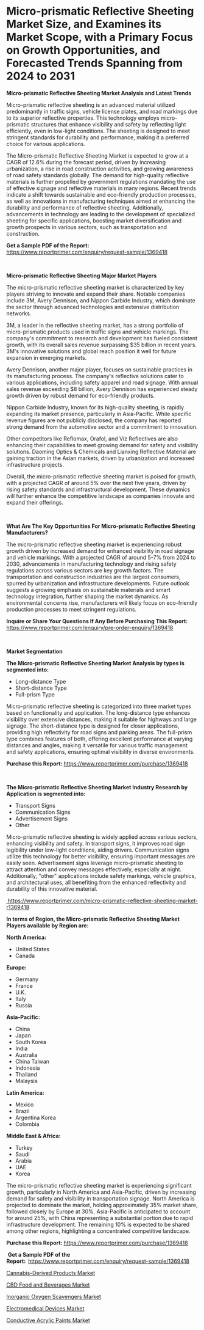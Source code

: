 <p><h1>Micro-prismatic Reflective Sheeting Market Size, and Examines its Market Scope, with a Primary Focus on Growth Opportunities, and Forecasted Trends Spanning from 2024 to 2031</h1></p><p><strong>Micro-prismatic Reflective Sheeting Market Analysis and Latest Trends</strong></p>
<p><p>Micro-prismatic reflective sheeting is an advanced material utilized predominantly in traffic signs, vehicle license plates, and road markings due to its superior reflective properties. This technology employs micro-prismatic structures that enhance visibility and safety by reflecting light efficiently, even in low-light conditions. The sheeting is designed to meet stringent standards for durability and performance, making it a preferred choice for various applications.</p><p>The Micro-prismatic Reflective Sheeting Market is expected to grow at a CAGR of 12.6% during the forecast period, driven by increasing urbanization, a rise in road construction activities, and growing awareness of road safety standards globally. The demand for high-quality reflective materials is further propelled by government regulations mandating the use of effective signage and reflective materials in many regions. Recent trends indicate a shift towards sustainable and eco-friendly production processes, as well as innovations in manufacturing techniques aimed at enhancing the durability and performance of reflective sheeting. Additionally, advancements in technology are leading to the development of specialized sheeting for specific applications, boosting market diversification and growth prospects in various sectors, such as transportation and construction.</p></p>
<p><strong>Get a Sample PDF of the Report:&nbsp;</strong> <a href="https://www.reportprimer.com/enquiry/request-sample/1369418">https://www.reportprimer.com/enquiry/request-sample/1369418</a></p>
<p>&nbsp;</p>
<p><strong>Micro-prismatic Reflective Sheeting Major Market Players</strong></p>
<p><p>The micro-prismatic reflective sheeting market is characterized by key players striving to innovate and expand their share. Notable companies include 3M, Avery Dennison, and Nippon Carbide Industry, which dominate the sector through advanced technologies and extensive distribution networks.</p><p>3M, a leader in the reflective sheeting market, has a strong portfolio of micro-prismatic products used in traffic signs and vehicle markings. The company's commitment to research and development has fueled consistent growth, with its overall sales revenue surpassing $35 billion in recent years. 3M's innovative solutions and global reach position it well for future expansion in emerging markets.</p><p>Avery Dennison, another major player, focuses on sustainable practices in its manufacturing process. The company's reflective solutions cater to various applications, including safety apparel and road signage. With annual sales revenue exceeding $8 billion, Avery Dennison has experienced steady growth driven by robust demand for eco-friendly products.</p><p>Nippon Carbide Industry, known for its high-quality sheeting, is rapidly expanding its market presence, particularly in Asia-Pacific. While specific revenue figures are not publicly disclosed, the company has reported strong demand from the automotive sector and a commitment to innovation.</p><p>Other competitors like Reflomax, Orafol, and Viz Reflectives are also enhancing their capabilities to meet growing demand for safety and visibility solutions. Daoming Optics & Chemicals and Lianxing Reflective Material are gaining traction in the Asian markets, driven by urbanization and increased infrastructure projects.</p><p>Overall, the micro-prismatic reflective sheeting market is poised for growth, with a projected CAGR of around 5% over the next five years, driven by rising safety standards and infrastructural development. These dynamics will further enhance the competitive landscape as companies innovate and expand their offerings.</p></p>
<p>&nbsp;</p>
<p><strong>What Are The Key Opportunities For Micro-prismatic Reflective Sheeting Manufacturers?</strong></p>
<p><p>The micro-prismatic reflective sheeting market is experiencing robust growth driven by increased demand for enhanced visibility in road signage and vehicle markings. With a projected CAGR of around 5-7% from 2024 to 2030, advancements in manufacturing technology and rising safety regulations across various sectors are key growth factors. The transportation and construction industries are the largest consumers, spurred by urbanization and infrastructure developments. Future outlook suggests a growing emphasis on sustainable materials and smart technology integration, further shaping the market dynamics. As environmental concerns rise, manufacturers will likely focus on eco-friendly production processes to meet stringent regulations.</p></p>
<p><strong>Inquire or Share Your Questions If Any Before Purchasing This Report:</strong> <a href="https://www.reportprimer.com/enquiry/pre-order-enquiry/1369418">https://www.reportprimer.com/enquiry/pre-order-enquiry/1369418</a></p>
<p>&nbsp;</p>
<p><strong>Market Segmentation</strong></p>
<p><strong>The Micro-prismatic Reflective Sheeting Market Analysis by types is segmented into:</strong></p>
<p><ul><li>Long-distance Type</li><li>Short-distance Type</li><li>Full-prism Type</li></ul></p>
<p><p>Micro-prismatic reflective sheeting is categorized into three market types based on functionality and application. The long-distance type enhances visibility over extensive distances, making it suitable for highways and large signage. The short-distance type is designed for closer applications, providing high reflectivity for road signs and parking areas. The full-prism type combines features of both, offering excellent performance at varying distances and angles, making it versatile for various traffic management and safety applications, ensuring optimal visibility in diverse environments.</p></p>
<p><strong>Purchase this Report:&nbsp;</strong><a href="https://www.reportprimer.com/purchase/1369418">https://www.reportprimer.com/purchase/1369418</a></p>
<p>&nbsp;</p>
<p><strong>The Micro-prismatic Reflective Sheeting Market Industry Research by Application is segmented into:</strong></p>
<p><ul><li>Transport Signs</li><li>Communication Signs</li><li>Advertisement Signs</li><li>Other</li></ul></p>
<p><p>Micro-prismatic reflective sheeting is widely applied across various sectors, enhancing visibility and safety. In transport signs, it improves road sign legibility under low-light conditions, aiding drivers. Communication signs utilize this technology for better visibility, ensuring important messages are easily seen. Advertisement signs leverage micro-prismatic sheeting to attract attention and convey messages effectively, especially at night. Additionally, "other" applications include safety markings, vehicle graphics, and architectural uses, all benefiting from the enhanced reflectivity and durability of this innovative material.</p></p>
<p><a href="https://www.reportprimer.com/micro-prismatic-reflective-sheeting-market-r1369418">&nbsp;https://www.reportprimer.com/micro-prismatic-reflective-sheeting-market-r1369418</a></p>
<p><strong>In terms of Region, the Micro-prismatic Reflective Sheeting Market Players available by Region are:</strong></p>
<p>
    <p> <strong> North America: </strong>
        <ul>
            <li>United States</li>
            <li>Canada</li>
        </ul>
        </p> 
    <p> <strong> Europe: </strong>
        <ul>
            <li>Germany</li>
            <li>France</li>
            <li>U.K.</li>
            <li>Italy</li>
            <li>Russia</li>
        </ul>
        </p> 
    <p> <strong> Asia-Pacific: </strong>
        <ul>
            <li>China</li>
            <li>Japan</li>
            <li>South Korea</li>
            <li>India</li>
            <li>Australia</li>
            <li>China Taiwan</li>
            <li>Indonesia</li>
            <li>Thailand</li>
            <li>Malaysia</li>
        </ul>
        </p> 
    <p> <strong> Latin America: </strong>
        <ul>
            <li>Mexico</li>
            <li>Brazil</li>
            <li>Argentina Korea</li>
            <li>Colombia</li>
        </ul>
        </p> 
    <p> <strong> Middle East & Africa: </strong>
        <ul>
            <li>Turkey</li>
            <li>Saudi</li>
            <li>Arabia</li>
            <li>UAE</li>
            <li>Korea</li>
        </ul>
    </p>
    </p>
<p><p>The micro-prismatic reflective sheeting market is experiencing significant growth, particularly in North America and Asia-Pacific, driven by increasing demand for safety and visibility in transportation signage. North America is projected to dominate the market, holding approximately 35% market share, followed closely by Europe at 30%. Asia-Pacific is anticipated to account for around 25%, with China representing a substantial portion due to rapid infrastructure development. The remaining 10% is expected to be shared among other regions, highlighting a concentrated competitive landscape.</p></p>
<p><strong>Purchase this Report: </strong><a href="https://www.reportprimer.com/purchase/1369418">https://www.reportprimer.com/purchase/1369418</a></p>
<p>&nbsp;<strong>Get a Sample PDF of the Report:&nbsp;&nbsp;</strong><a href="https://www.reportprimer.com/enquiry/request-sample/1369418">https://www.reportprimer.com/enquiry/request-sample/1369418</a></p>
<p><strong></strong></p>
<p><p><a href="https://medium.com/@petbigbeepjn/market-dynamics-and-future-trends-in-the-global-cannabis-derived-products-market-sector-forecasted-8885495b988a">Cannabis-Derived Products Market</a></p><p><a href="https://medium.com/@petbigbeepjn/how-the-cbd-food-and-beverages-market-will-be-evolved-e45c72309129">CBD Food and Beverages Market</a></p><p><a href="https://issuu.com/reportprime-2/docs/inorganic-oxygen-scavengers-market-_25e53d524ee06e">Inorganic Oxygen Scavengers Market</a></p><p><a href="https://www.linkedin.com/pulse/in-depth-analysis-global-electromedical-devices-market-scope-eyygc">Electromedical Devices Market</a></p><p><a href="https://issuu.com/reportprime-2/docs/conductive-acrylic-paints-market-si_48bdd2a043367e">Conductive Acrylic Paints Market</a></p></p>